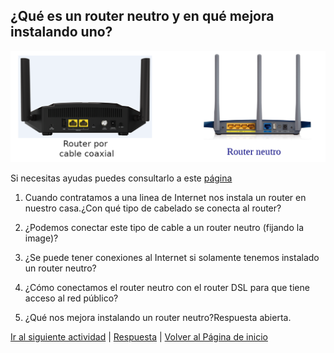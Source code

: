 ## ¿Qué es un router neutro y en qué mejora instalando uno?
![Reinicia la página para volver a cargar el imagen](imagen/router1.png)

Si necesitas ayudas puedes consultarlo a este [página](https://www.rankia.com/foros/internet-telefonia-movil/temas/2930289-router-neutro-que-para-sirve)

1. Cuando contratamos a una linea de Internet nos instala un router en nuestro casa.¿Con qué tipo de cabelado se conecta al router?

2. ¿Podemos conectar este tipo de cable a un router neutro (fijando la image)?

3. ¿Se puede tener conexiones al Internet si solamente tenemos instalado un router neutro?

4. ¿Cómo conectamos el router neutro con el router DSL para que tiene acceso al red público?

5. ¿Qué nos mejora instalando un router neutro?Respuesta abierta.

[Ir al siguiente actividad](ActividadRQ5.2.md) | [Respuesta](RespuestaRQ5.1.md) | [Volver al Página de inicio](inicio.md)
